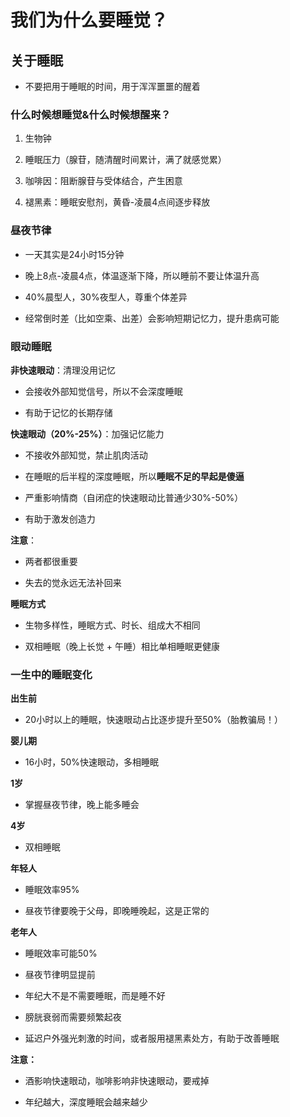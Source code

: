 # 我们为什么要睡觉？

## 关于睡眠

- 不要把用于睡眠的时间，用于浑浑噩噩的醒着



### 什么时候想睡觉&什么时候想醒来？

1. 生物钟

2. 睡眠压力（腺苷，随清醒时间累计，满了就感觉累）

3. 咖啡因：阻断腺苷与受体结合，产生困意

4. 褪黑素：睡眠安慰剂，黄昏-凌晨4点间逐步释放



### 昼夜节律

- 一天其实是24小时15分钟

- 晚上8点-凌晨4点，体温逐渐下降，所以睡前不要让体温升高

- 40%晨型人，30%夜型人，尊重个体差异

- 经常倒时差（比如空乘、出差）会影响短期记忆力，提升患病可能



### 眼动睡眠

**非快速眼动**：清理没用记忆

- 会接收外部知觉信号，所以不会深度睡眠

- 有助于记忆的长期存储

**快速眼动（20%-25%）**：加强记忆能力

- 不接收外部知觉，禁止肌肉活动

- 在睡眠的后半程的深度睡眠，所以**睡眠不足的早起是傻逼**

- 严重影响情商（自闭症的快速眼动比普通少30%-50%）

- 有助于激发创造力



**注意**：

- 两者都很重要

- 失去的觉永远无法补回来



**睡眠方式**

- 生物多样性，睡眠方式、时长、组成大不相同

- 双相睡眠（晚上长觉 + 午睡）相比单相睡眠更健康



### 一生中的睡眠变化

**出生前**

- 20小时以上的睡眠，快速眼动占比逐步提升至50%（胎教骗局！）

**婴儿期**

- 16小时，50%快速眼动，多相睡眠

**1岁**

- 掌握昼夜节律，晚上能多睡会

**4岁**

- 双相睡眠

**年轻人**

- 睡眠效率95%

- 昼夜节律要晚于父母，即晚睡晚起，这是正常的

**老年人**

- 睡眠效率可能50%

- 昼夜节律明显提前

- 年纪大不是不需要睡眠，而是睡不好

- 膀胱衰弱而需要频繁起夜

- 延迟户外强光刺激的时间，或者服用褪黑素处方，有助于改善睡眠



**注意：**

- 酒影响快速眼动，咖啡影响非快速眼动，要戒掉

- 年纪越大，深度睡眠会越来越少




